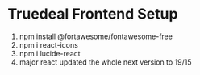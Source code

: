 # Truedeal Frontend Setup

1. npm install @fortawesome/fontawesome-free
2. npm i react-icons
3. npm i lucide-react
4. major react updated the whole next version to 19/15
